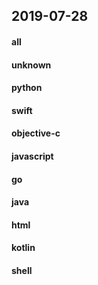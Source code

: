 ## 2019-07-28

#### all

#### unknown

#### python

#### swift

#### objective-c

#### javascript

#### go

#### java

#### html

#### kotlin

#### shell
